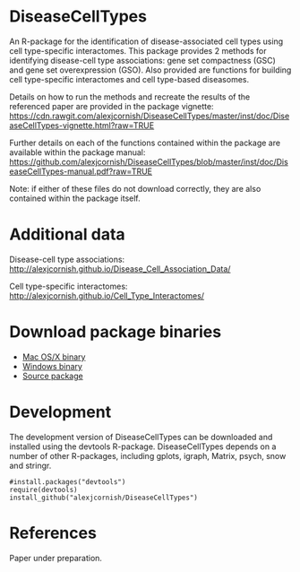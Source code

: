 DiseaseCellTypes
===

An R-package for the identification of disease-associated cell types using cell type-specific interactomes. This package provides 2 methods for identifying disease-cell type associations: gene set compactness (GSC) and gene set overexpression (GSO). Also provided are functions for building cell type-specific interactomes and cell type-based diseasomes.

Details on how to run the methods and recreate the results of the referenced paper are provided in the package vignette: https://cdn.rawgit.com/alexjcornish/DiseaseCellTypes/master/inst/doc/DiseaseCellTypes-vignette.html?raw=TRUE

Further details on each of the functions contained within the package are available within the package manual: https://github.com/alexjcornish/DiseaseCellTypes/blob/master/inst/doc/DiseaseCellTypes-manual.pdf?raw=TRUE

Note: if either of these files do not download correctly, they are also contained within the package itself.


Additional data
===========

Disease-cell type associations: http://alexjcornish.github.io/Disease_Cell_Association_Data/

Cell type-specific interactomes: http://alexjcornish.github.io/Cell_Type_Interactomes/


Download package binaries
===========

- [Mac OS/X binary](https://github.com/alexjcornish/DiseaseCellTypes_Binaries/blob/master/DiseaseCellTypes_0.9.0.tgz?raw=TRUE "Mac OS/X binary")
- [Windows binary](https://github.com/alexjcornish/DiseaseCellTypes_Binaries/blob/master/DiseaseCellTypes_0.9.0.zip?raw=TRUE "Windows binary")
- [Source package](https://github.com/alexjcornish/DiseaseCellTypes_Binaries/blob/master/DiseaseCellTypes_0.9.0.tar.gz?raw=TRUE "Source package")


Development
===========

The development version of DiseaseCellTypes can be downloaded and installed using the devtools R-package. DiseaseCellTypes depends on a number of other R-packages, including gplots, igraph, Matrix, psych, snow and stringr.

```
#install.packages("devtools")
require(devtools)
install_github("alexjcornish/DiseaseCellTypes")
```


References
===========

Paper under preparation.
